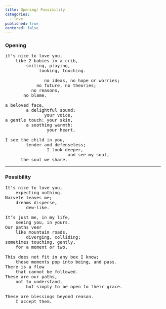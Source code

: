 ```yaml
---
title: Opening/ Possibility
categories:
  - love
published: true
centered: false
---
```


### Opening

<pre class="whitespaced-text">
it's nice to love you,
    like 2 babies in a crib,
        smiling, playing,
             looking, touching.

               no ideas, no hope or worries;
            no future, no theories;
          no reasons,
       no blame.

a beloved face,
        a delightful sound:
               your voice,
a gentle touch: your skin,
        a soothing warmth:
                your heart.

I see the child in you,
        tender and defenseless;
                I look deeper,
                        and see my soul,
      the soul we share.
</pre>

---

### Possibility

<pre class="whitespaced-text">
It's nice to love you,
	expecting nothing.
Naivete leaves me;
	dreams disperse,
		dew-like.

It’s just me, in my life,
	seeing you, in yours.
Our paths veer
	like mountain roads,
		diverging, colliding;
sometimes touching, gently,
	for a moment or two.

This does not fit in any box I know;
	these moments pop into being, and pass.
There is a flow
	that cannot be followed.
These are our paths,
	not to understand,
		but simply to be open to their grace.

These are blessings beyond reason.
	I accept them.
</pre>
